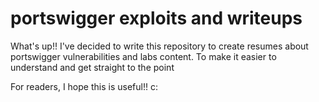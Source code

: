 # portswigger exploits and writeups

What's up!! I've decided to write this repository to create resumes about portswigger vulnerabilities and labs content. To make it easier to understand and get straight to the point

For readers, I hope this is useful!! c:
